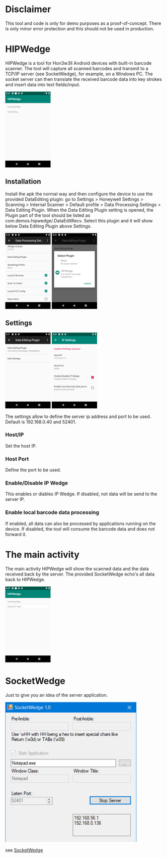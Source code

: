 # Disclaimer

This tool and code is only for demo purposes as a proof-of-concept. There is only minor error protection and this should not be used in production.

# HIPWedge

HIPWedge is a tool for Hon3w3ll Android devices with built-in barcode scanner. The tool will capture all scanned barcodes and transmit to a TCP/IP server (see SocketWedge), for example, on a Windows PC. The socket server can then translate the received barcode data into key strokes and insert data into text fields/input.

![HipWedge](https://github.com/hjgode/HIPWedge/blob/master/doc/HIPWedge01.png)

## Installation

Install the apk the normal way and then configure the device to use the provided DataEditing plugin: go to Settings > Honeywell Settings > Scanning > Internal Scanner > Default profile > Data Processing Settings > Data Editing Plugin. When the Data Editing Plugin setting is opened, the Plugin part of the tool should be listed as  com.demos.hipwedge/.DataEditRecv. Select this plugin and it will show below Data Editing Plugin above Settings.

![HipWedge](https://github.com/hjgode/HIPWedge/blob/master/doc/dataeditingplugin00.png) ![HipWedge](https://github.com/hjgode/HIPWedge/blob/master/doc/dataeditingplugin01.png)

## Settings

![HipWedge](https://github.com/hjgode/HIPWedge/blob/master/doc/dataeditingplugin02.png) ![HipWedge](https://github.com/hjgode/HIPWedge/blob/master/doc/dataeditingplugin03.png)

The settings allow to define the server ip address and port to be used. Default is 192.168.0.40 and 52401.

### Host/IP

Set the host IP.

### Host Port

Define the port to be used.

### Enable/Disable IP Wedge

This enables or diables IP Wedge. If disabled, not data will be send to the server IP.

### Enable local barcode data processing

If enabled, all data can also be processed by applications running on the device. If disabled, the tool will consume the barcode data and does not forward it.

# The main activity

The main activity HIPWedge will show the scanned data and the data received back by the server. The provided SocketWedge echo's all data back to HIPWedge.

![HipWedge](https://github.com/hjgode/HIPWedge/blob/master/doc/HIPWedge02.png)

# SocketWedge

Just to give you an idea of the server application.

![HipWedge](https://github.com/hjgode/HIPWedge/blob/master/doc/socketwedge.png)

see [SocketWedge](https://github.com/hjgode/SocketWedge)
